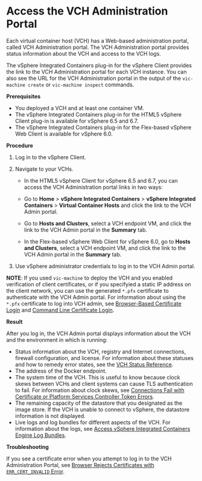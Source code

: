 # Access the VCH Administration Portal #

Each virtual container host (VCH) has a Web-based administration portal, called VCH Administration portal. The VCH Administration portal provides status information about the VCH and access to the VCH logs.

The vSphere Integrated Containers plug-in for the vSphere Client provides the link to the VCH Administration portal for each VCH instance. You can also see the URL for the VCH Administration portal in the output of the `vic-machine create` or `vic-machine inspect` commands.

**Prerequisites**

- You deployed a VCH and at least one container VM.
- The vSphere Integrated Containers plug-in for the HTML5 vSphere Client plug-in is available for vSphere 6.5 and 6.7.
- The vSphere Integrated Containers plug-in for the Flex-based vSphere Web Client is available for vSphere 6.0.

**Procedure**

1. Log in to the vSphere Client.
2. Navigate to your VCHs. 

    - In the HTML5 vSphere Client for vSphere 6.5 and 6.7, you can access the VCH Administration portal links in two ways:
     - Go to **Home** > **vSphere Integrated Containers** > **vSphere Integrated Containers** > **Virtual Container Hosts** and click the link to the VCH Admin portal. 
     - Go to **Hosts and Clusters**, select a VCH endpoint VM, and click the link to the VCH Admin portal in the **Summary** tab.
  
    - In the Flex-based vSphere Web Client for vSphere 6.0, go to **Hosts and Clusters**, select a VCH endpoint VM, and click the link to the VCH Admin portal in the **Summary** tab. 
  
3. Use vSphere administrator credentials to log in to the VCH Admin portal.

**NOTE**: If you used `vic-machine` to deploy the VCH and you enabled verification of client certificates, or if you specifyied a static IP address on the client network, you can use the generated `*.pfx` certificate to authenticate with the VCH Admin portal. For information about using the `*.pfx` certificate to log into VCH admin, see [Browser-Based Certificate Login](browser_login.md) and [Command Line Certificate Login](cmdline_login.md).

**Result**

After you log in, the VCH Admin portal displays information about the VCH and the environment in which is running:

- Status information about the VCH, registry and Internet connections,  firewall configuration, and license. For information about these statuses and how to remedy error states, see the [VCH Status Reference](vicadmin_status_ref.md).
- The address of the Docker endpoint.
- The system time of the VCH. This is useful to know because clock skews between VCHs and client systems can cause TLS authentication to fail. For information about clock skews, see [Connections Fail with Certificate or Platform Services Controller Token Errors](ts_clock_skew.md). 
- The remaining capacity of the datastore that you designated as the image store. If the VCH is unable to connect to vSphere, the datastore information is not displayed.
- Live logs and log bundles for different aspects of the VCH. For information about the logs, see [Access vSphere Integrated Containers Engine Log Bundles](log_bundles.md).

**Troubleshooting**

If you see a certificate error when you attempt to log in to the VCH Administration Portal, see [Browser Rejects Certificates with `ERR_CERT_INVALID` Error](ts_cert_error.md).

